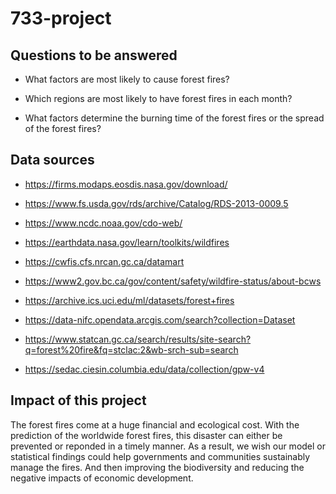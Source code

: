 # 733-project

## Questions to be answered

* What factors are most likely to cause forest fires?

* Which regions are most likely to have forest fires in each month? 

* What factors determine the burning time of the forest fires or the spread of the forest fires?


## Data sources

* https://firms.modaps.eosdis.nasa.gov/download/

* https://www.fs.usda.gov/rds/archive/Catalog/RDS-2013-0009.5

* https://www.ncdc.noaa.gov/cdo-web/

* https://earthdata.nasa.gov/learn/toolkits/wildfires

* https://cwfis.cfs.nrcan.gc.ca/datamart

* https://www2.gov.bc.ca/gov/content/safety/wildfire-status/about-bcws

* https://archive.ics.uci.edu/ml/datasets/forest+fires

* https://data-nifc.opendata.arcgis.com/search?collection=Dataset

* https://www.statcan.gc.ca/search/results/site-search?q=forest%20fire&fq=stclac:2&wb-srch-sub=search

* https://sedac.ciesin.columbia.edu/data/collection/gpw-v4

## Impact of this project

The forest fires come at a huge financial and ecological cost. With the prediction of the worldwide forest fires, this disaster can either be prevented or reponded in a timely manner. As a result, we wish our model or statistical findings could help governments and communities sustainably manage the fires. And then improving the biodiversity and reducing the negative impacts of economic development. 